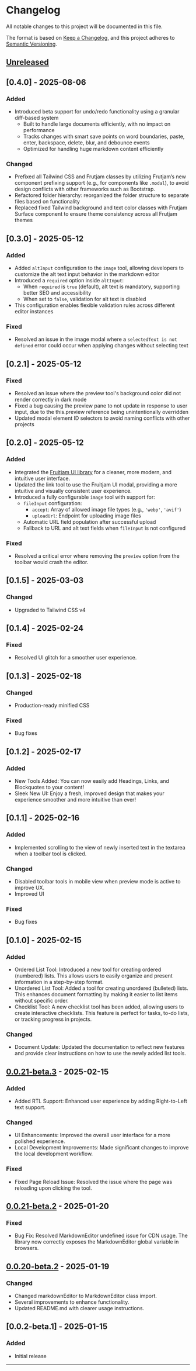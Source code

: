 # Changelog

All notable changes to this project will be documented in this file.

The format is based on [Keep a Changelog](https://keepachangelog.com/en/1.1.0/),
and this project adheres to [Semantic Versioning](https://semver.org/spec/v2.0.0.html).

## [Unreleased]

## [0.4.0] - 2025-08-06

### Added

- Introduced beta support for undo/redo functionality using a granular diff-based system
  - Built to handle large documents efficiently, with no impact on performance
  - Tracks changes with smart save points on word boundaries, paste, enter, backspace, delete, blur, and debounce events
  - Optimized for handling huge markdown content efficiently

### Changed

- Prefixed all Tailwind CSS and Frutjam classes by utilizing Frutjam’s new component prefixing support (e.g., for components like `.modal`), to avoid design conflicts with other frameworks such as Bootstrap.
- Refactored folder hierarchy: reorganized the folder structure to separate files based on functionality
- Replaced fixed Tailwind background and text color classes with Frutjam Surface component to ensure theme consistency across all Frutjam themes 

## [0.3.0] - 2025-05-12

### Added

- Added `altInput` configuration to the `image` tool, allowing developers to customize the alt text input behavior in the markdown editor
- Introduced a `required` option inside `altInput`:
  - When `required` is `true` (default), alt text is mandatory, supporting better SEO and accessibility
  - When set to `false`, validation for alt text is disabled
- This configuration enables flexible validation rules across different editor instances

### Fixed

- Resolved an issue in the image modal where a `selectedText is not defined` error could occur when applying changes without selecting text

## [0.2.1] - 2025-05-12

### Fixed

- Resolved an issue where the preview tool's background color did not render correctly in dark mode
- Fixed a bug causing the preview pane to not update in response to user input, due to the this.preview reference being unintentionally overridden
- Updated modal element ID selectors to avoid naming conflicts with other projects

## [0.2.0] - 2025-05-12

### Added

- Integrated the [Fruitjam UI library](https://github.com/fruitjam/ui) for a cleaner, more modern, and intuitive user interface.
- Updated the link tool to use the Fruitjam UI modal, providing a more intuitive and visually consistent user experience.
- Introduced a fully configurable `image` tool with support for:
  - `fileInput` configuration:
    - `accept`: Array of allowed image file types (e.g., `'webp'`, `'avif'`)
    - `uploadUrl`: Endpoint for uploading image files
  - Automatic URL field population after successful upload
  - Fallback to URL and alt text fields when `fileInput` is not configured

### Fixed

- Resolved a critical error where removing the `preview` option from the toolbar would crash the editor.

## [0.1.5] - 2025-03-03

### Changed

- Upgraded to Tailwind CSS v4

## [0.1.4] - 2025-02-24

### Fixed

- Resolved UI glitch for a smoother user experience.

## [0.1.3] - 2025-02-18

### Changed

- Production-ready minified CSS

### Fixed

- Bug fixes

## [0.1.2] - 2025-02-17

### Added

- New Tools Added: You can now easily add Headings, Links, and Blockquotes to your content!
- Sleek New UI: Enjoy a fresh, improved design that makes your experience smoother and more intuitive than ever!

## [0.1.1] - 2025-02-16

### Added

- Implemented scrolling to the view of newly inserted text in the textarea when a toolbar tool is clicked.

### Changed

- Disabled toolbar tools in mobile view when preview mode is active to improve UX.
- Improved UI

### Fixed

- Bug fixes

## [0.1.0] - 2025-02-15

### Added

- Ordered List Tool: Introduced a new tool for creating ordered (numbered) lists. This allows users to easily organize and present information in a step-by-step format.
- Unordered List Tool: Added a tool for creating unordered (bulleted) lists. This enhances document formatting by making it easier to list items without specific order.
- Checklist Tool: A new checklist tool has been added, allowing users to create interactive checklists. This feature is perfect for tasks, to-do lists, or tracking progress in projects.

### Changed

- Document Update: Updated the documentation to reflect new features and provide clear instructions on how to use the newly added list tools.

## [0.0.21-beta.3] - 2025-02-15

### Added

- Added RTL Support: Enhanced user experience by adding Right-to-Left text support.

### Changed

- UI Enhancements: Improved the overall user interface for a more polished experience.
- Local Development Improvements: Made significant changes to improve the local development workflow.

### Fixed

- Fixed Page Reload Issue: Resolved the issue where the page was reloading upon clicking the tool.

## [0.0.21-beta.2] - 2025-01-20

### Fixed

- Bug Fix: Resolved MarkdownEditor undefined issue for CDN usage. The library now correctly exposes the MarkdownEditor global variable in browsers.

## [0.0.20-beta.2] - 2025-01-19

### Changed

- Changed markdownEditor to MarkdownEditor class import.
- Several improvements to enhance functionality.
- Updated README.md with clearer usage instructions.

## [0.0.2-beta.1] - 2025-01-15

### Added

- Initial release

---

[Unreleased]: https://github.com/nezanuha/markdown-text-editor/compare/v0.4.0...HEAD
[v0.4.0]: https://github.com/nezanuha/markdown-text-editor/compare/v0.3.0...v0.4.0
[v0.3.0]: https://github.com/nezanuha/markdown-text-editor/compare/v0.2.1...v0.3.0
[v0.2.1]: https://github.com/nezanuha/markdown-text-editor/compare/v0.2.0...v0.2.1
[v0.2.0]: https://github.com/nezanuha/markdown-text-editor/compare/v0.1.5...v0.2.0
[v0.1.5]: https://github.com/nezanuha/markdown-text-editor/compare/v0.1.4...v0.1.5
[v0.1.4]: https://github.com/nezanuha/markdown-text-editor/compare/v0.1.3...v0.1.4
[v0.1.3]: https://github.com/nezanuha/markdown-text-editor/compare/v0.1.2...v0.1.3
[v0.1.2]: https://github.com/nezanuha/markdown-text-editor/compare/v0.1.1...v0.1.2
[v0.1.1]: https://github.com/nezanuha/markdown-text-editor/compare/v0.1.0...v0.1.1
[v0.1.0]: https://github.com/nezanuha/markdown-text-editor/compare/v0.0.2-beta.1...v0.1.0
[v0.0.2-beta.1]: https://github.com/nezanuha/markdown-text-editor/compare/0.0.21-beta.3...v0.0.2-beta.1
[0.0.21-beta.3]: https://github.com/nezanuha/markdown-text-editor/compare/0.0.21-beta.2...0.0.21-beta.3
[0.0.21-beta.2]: https://github.com/nezanuha/markdown-text-editor/compare/0.0.20-beta.2...0.0.21-beta.2
[0.0.20-beta.2]: https://github.com/nezanuha/markdown-text-editor/releases/tag/0.0.20-beta.2